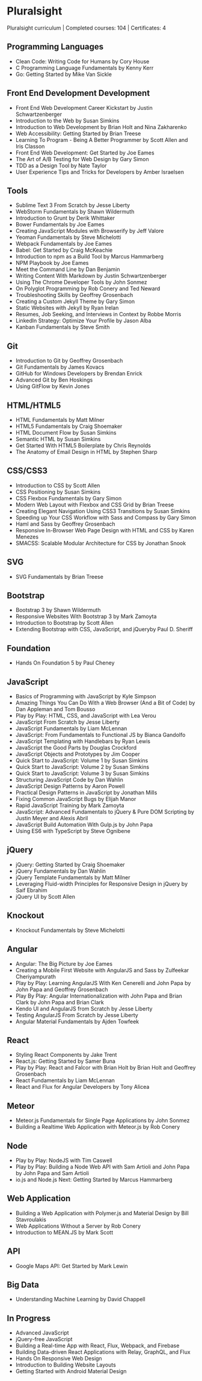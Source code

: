 # Pluralsight
Pluralsight curriculum | Completed courses: 104 | Certificates: 4

## Programming Languages
- Clean Code: Writing Code for Humans by Cory House
- C Programming Language Fundamentals by Kenny Kerr
- Go: Getting Started by Mike Van Sickle

## Front End Development Development
- Front End Web Development Career Kickstart by Justin Schwartzenberger
- Introduction to the Web by Susan Simkins
- Introduction to Web Development by Brian Holt and Nina Zakharenko
- Web Accessibility: Getting Started by Brian Treese
- Learning To Program - Being A Better Programmer by Scott Allen and Iris Classon
- Front End Web Development: Get Started by Joe Eames
- The Art of A/B Testing for Web Design by Gary Simon
- TDD as a Design Tool by Nate Taylor
- User Experience Tips and Tricks for Developers by Amber Israelsen

## Tools
- Sublime Text 3 From Scratch by Jesse Liberty
- WebStorm Fundamentals by Shawn Wildermuth
- Introduction to Grunt by Derik Whittaker
- Bower Fundamentals by Joe Eames
- Creating JavaScript Modules with Browserify by Jeff Valore
- Yeoman Fundamentals by Steve Michelotti
- Webpack Fundamentals by Joe Eames
- Babel: Get Started by Craig McKeachie
- Introduction to npm as a Build Tool by Marcus Hammarberg
- NPM Playbook by Joe Eames
- Meet the Command Line by Dan Benjamin
- Writing Content With Markdown by Justin Schwartzenberger
- Using The Chrome Developer Tools by John Sonmez
- On Polyglot Programming by Rob Conery and Ted Neward
- Troubleshooting Skills by Geoffrey Grosenbach
- Creating a Custom Jekyll Theme by Gary Simon
- Static Websites with Jekyll by Ryan Irelan
- Resumes, Job Seeking, and Interviews in Context by Robbe Morris
- LinkedIn Strategy: Optimize Your Profile by Jason Alba
- Kanban Fundamentals by Steve Smith

## Git
- Introduction to Git by Geoffrey Grosenbach
- Git Fundamentals by James Kovacs
- GitHub for Windows Developers by Brendan Enrick
- Advanced Git by Ben Hoskings
- Using GitFlow by Kevin Jones

## HTML/HTML5
- HTML Fundamentals by Matt Milner
- HTML5 Fundamentals by Craig Shoemaker
- HTML Document Flow by Susan Simkins
- Semantic HTML by Susan Simkins
- Get Started With HTML5 Boilerplate by Chris Reynolds
- The Anatomy of Email Design in HTML by Stephen Sharp

## CSS/CSS3
- Introduction to CSS by Scott Allen
- CSS Positioning by Susan Simkins
- CSS Flexbox Fundamentals by Gary Simon
- Modern Web Layout with Flexbox and CSS Grid by Brian Treese
- Creating Elegant Navigation Using CSS3 Transitions by Susan Simkins
- Speeding up Your CSS Workflow with Sass and Compass by Gary Simon
- Haml and Sass by Geoffrey Grosenbach
- Responsive In-Browser Web Page Design with HTML and CSS by Karen Menezes
- SMACSS: Scalable Modular Architecture for CSS by Jonathan Snook

## SVG
- SVG Fundamentals by Brian Treese

## Bootstrap
- Bootstrap 3 by Shawn Wildermuth
- Responsive Websites With Bootstrap 3 by Mark Zamoyta
- Introduction to Bootstrap by Scott Allen
- Extending Bootstrap with CSS, JavaScript, and jQueryby Paul D. Sheriff

## Foundation
- Hands On Foundation 5 by Paul Cheney

## JavaScript
- Basics of Programming with JavaScript by Kyle Simpson
- Amazing Things You Can Do With a Web Browser (And a Bit of Code) by Dan Appleman and Tom Bousso
- Play by Play: HTML, CSS, and JavaScript with Lea Verou
- JavaScript From Scratch by Jesse Liberty
- JavaScript Fundamentals by Liam McLennan
- JavaScript: From Fundamentals to Functional JS by Bianca Gandolfo
- JavaScript Templating with Handlebars by Ryan Lewis
- JavaScript the Good Parts by Douglas Crockford
- JavaScript Objects and Prototypes by Jim Cooper
- Quick Start to JavaScript: Volume 1 by Susan Simkins
- Quick Start to JavaScript: Volume 2 by Susan Simkins
- Quick Start to JavaScript: Volume 3 by Susan Simkins
- Structuring JavaScript Code by Dan Wahlin
- JavaScript Design Patterns by Aaron Powell
- Practical Design Patterns in JavaScript by Jonathan Mills
- Fixing Common JavaScript Bugs by Elijah Manor
- Rapid JavaScript Training by Mark Zamoyta
- JavaScript: Advanced Fundamentals to jQuery & Pure DOM Scripting by Justin Meyer and Alexis Abril
- JavaScript Build Automation With Gulp.js by John Papa
- Using ES6 with TypeScript by Steve Ognibene

## jQuery
- jQuery: Getting Started by Craig Shoemaker
- jQuery Fundamentals by Dan Wahlin
- jQuery Template Fundamentals by Matt Milner
- Leveraging Fluid-width Principles for Responsive Design in jQuery by Saif Ebrahim
- jQuery UI by Scott Allen

## Knockout
- Knockout Fundamentals by Steve Michelotti

## Angular
- Angular: The Big Picture by Joe Eames
- Creating a Mobile First Website with AngularJS and Sass by Zulfeekar Cheriyampurath
- Play by Play: Learning AngularJS With Ken Cenerelli and John Papa by John Papa and Geoffrey Grosenbach
- Play By Play: Angular Internationalization with John Papa and Brian Clark by John Papa and Brian Clark
- Kendo UI and AngularJS from Scratch by Jesse Liberty
- Testing AngularJS From Scratch by Jesse Liberty
- Angular Material Fundamentals by Ajden Towfeek

## React
- Styling React Components by Jake Trent
- React.js: Getting Started by Samer Buna
- Play by Play: React and Falcor with Brian Holt by Brian Holt and Geoffrey Grosenbach
- React Fundamentals by Liam McLennan
- React and Flux for Angular Developers by Tony Alicea

## Meteor
- Meteor.js Fundamentals for Single Page Applications by John Sonmez
- Building a Realtime Web Application with Meteor.js by Rob Conery

## Node
- Play by Play: NodeJS with Tim Caswell
- Play by Play: Building a Node Web API with Sam Artioli and John Papa by John Papa and Sam Artioli
- io.js and Node.js Next: Getting Started by Marcus Hammarberg

## Web Application
- Building a Web Application with Polymer.js and Material Design by Bill Stavroulakis
- Web Applications Without a Server by Rob Conery
- Introduction to MEAN.JS by Mark Scott

## API
- Google Maps API: Get Started by Mark Lewin

## Big Data
- Understanding Machine Learning by David Chappell

## In Progress
- Advanced JavaScript
- jQuery-free JavaScript
- Building a Real-time App with React, Flux, Webpack, and Firebase
- Building Data-driven React Applications with Relay, GraphQL, and Flux
- Hands On Responsive Web Design
- Introduction to Building Website Layouts
- Getting Started with Android Material Design
